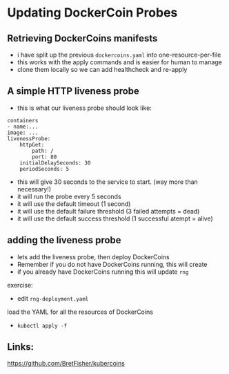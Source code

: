 # Updating DockerCoin Probes

## Retrieving DockerCoins manifests
- i have split up the previous `dockercoins.yaml` into one-resource-per-file
- this works with the apply commands and is easier for human to manage
- clone them locally so we can add healthcheck and re-apply


## A simple HTTP liveness probe
- this is what our liveness probe should look like:
```
containers
- name:...
image: ...
livenessProbe:
    httpGet:
        path: /
        port: 80
    initialDelaySeconds: 30
    periodSeconds: 5
```

- this will give 30 seconds to the service to start. (way more than necessary!)
- it will run the probe every 5 seconds
- it will use the default timeout (1 second)
- it will use the default failure threshold (3 failed attempts = dead)
- it will use the default success threshold (1 successful atempt = alive)



## adding the liveness probe
- lets add the liveness probe, then deploy DockerCoins
- Remember if you do not have DockerCoins running,  this will create
- if you already have DockerCoins running this will update `rng`

exercise:
- edit `rng-deployment.yaml`

load the YAML for all the resources of DockerCoins
- `kubectl apply -f`



## Links:
https://github.com/BretFisher/kubercoins